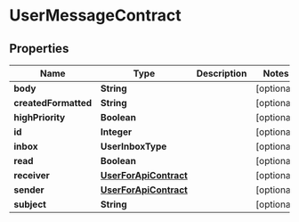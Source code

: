 

# UserMessageContract


## Properties

Name | Type | Description | Notes
------------ | ------------- | ------------- | -------------
**body** | **String** |  |  [optional]
**createdFormatted** | **String** |  |  [optional]
**highPriority** | **Boolean** |  |  [optional]
**id** | **Integer** |  |  [optional]
**inbox** | **UserInboxType** |  |  [optional]
**read** | **Boolean** |  |  [optional]
**receiver** | [**UserForApiContract**](UserForApiContract.md) |  |  [optional]
**sender** | [**UserForApiContract**](UserForApiContract.md) |  |  [optional]
**subject** | **String** |  |  [optional]



